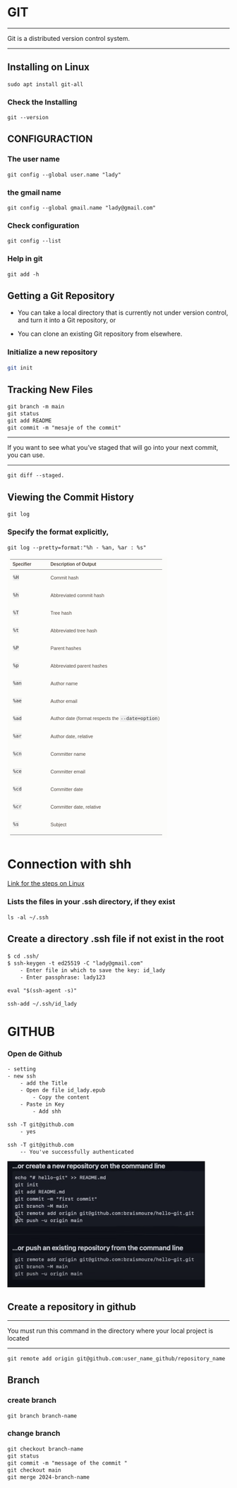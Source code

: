 # GIT

***
Git is a distributed version control system.
***


## Installing on Linux

```shell 
sudo apt install git-all
```


### Check the Installing


```shell
git --version
```


## CONFIGURACTION

### The user name


```shell 
git config --global user.name "lady"
```

### the gmail name

```shell 
git config --global gmail.name "lady@gmail.com"
```


### Check configuration


```
git config --list
```



### Help in git


```shell
git add -h
```

## Getting a Git Repository

- You can take a local directory that is currently not under version control, and turn it into a Git repository, or

- You can clone an existing Git repository from elsewhere.


### Initialize a new repository


```bash
git init
```


## Tracking New Files

```shell
git branch -m main
git status
git add README
git commit -m "mesaje of the commit"

```


***
If you want to see what you’ve staged that will go into your next commit, you can use.
***

```
git diff --staged. 
```



## Viewing the Commit History


```
git log
```

### Specify the format explicitly,


```
git log --pretty=format:"%h - %an, %ar : %s"
```



![Useful specifiers for git log --pretty=format](usefull.png)


# Connection with shh



[Link for the steps on Linux](https://docs.github.com/es/authentication/connecting-to-github-with-ssh)


### Lists the files in your .ssh directory, if they exist



```
ls -al ~/.ssh
```

## Create a directory .ssh file if not exist in the root


```
$ cd .ssh/
$ ssh-keygen -t ed25519 -C "lady@gmail.com"
    - Enter file in which to save the key: id_lady
    - Enter passphrase: lady123
```


```
eval "$(ssh-agent -s)"
```


```
ssh-add ~/.ssh/id_lady
```

# GITHUB


### Open de Github


```
- setting
- new ssh
    - add the Title
    - Open de file id_lady.epub
        - Copy the content
    - Paste in Key
        - Add shh
```


```
ssh -T git@github.com
    - yes
```

```
ssh -T git@github.com
    -- You've successfully authenticated
```


![Command line](command-line.png)


## Create a repository in github

***
You must run this command in the directory where your local project is located
***


```
git remote add origin git@github.com:user_name_github/repository_name
```


## Branch

### create branch

```
git branch branch-name
```

### change branch

```
git checkout branch-name
git status
git commit -m "message of the commit "
git checkout main
git merge 2024-branch-name
```



